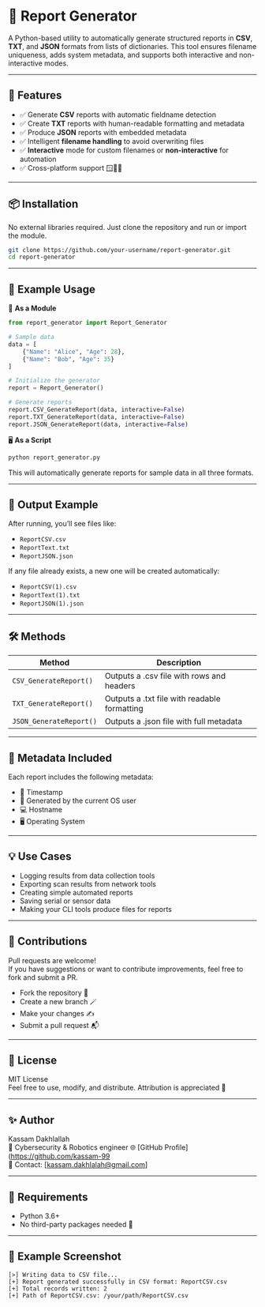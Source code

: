 # 📝 Report Generator

A Python-based utility to automatically generate structured reports in **CSV**, **TXT**, and **JSON** formats from lists of dictionaries. This tool ensures filename uniqueness, adds system metadata, and supports both interactive and non-interactive modes.

---

## 🚀 Features

- ✅ Generate **CSV** reports with automatic fieldname detection
- ✅ Create **TXT** reports with human-readable formatting and metadata
- ✅ Produce **JSON** reports with embedded metadata
- ✅ Intelligent **filename handling** to avoid overwriting files
- ✅ **Interactive** mode for custom filenames or **non-interactive** for automation
- ✅ Cross-platform support 🪟🐧🍎

---

## 📦 Installation

No external libraries required. Just clone the repository and run or import the module.

```bash
git clone https://github.com/your-username/report-generator.git
cd report-generator
```

---

## 🧪 Example Usage

🔧 **As a Module**

```python
from report_generator import Report_Generator

# Sample data
data = [
    {"Name": "Alice", "Age": 28},
    {"Name": "Bob", "Age": 35}
]

# Initialize the generator
report = Report_Generator()

# Generate reports
report.CSV_GenerateReport(data, interactive=False)
report.TXT_GenerateReport(data, interactive=False)
report.JSON_GenerateReport(data, interactive=False)
```

🖥️ **As a Script**

```bash
python report_generator.py
```

This will automatically generate reports for sample data in all three formats.

---

## 📁 Output Example

After running, you’ll see files like:

- `ReportCSV.csv`
- `ReportText.txt`
- `ReportJSON.json`

If any file already exists, a new one will be created automatically:

- `ReportCSV(1).csv`
- `ReportText(1).txt`
- `ReportJSON(1).json`

---

## 🛠 Methods

| Method | Description |
| --- | --- |
| `CSV_GenerateReport()` | Outputs a .csv file with rows and headers |
| `TXT_GenerateReport()` | Outputs a .txt file with readable formatting |
| `JSON_GenerateReport()` | Outputs a .json file with full metadata |

---

## 🧠 Metadata Included

Each report includes the following metadata:

- 📅 Timestamp
- 👤 Generated by the current OS user
- 💻 Hostname
- 🖥️ Operating System

---

## 💡 Use Cases

- Logging results from data collection tools
- Exporting scan results from network tools
- Creating simple automated reports
- Saving serial or sensor data
- Making your CLI tools produce files for reports

---

## 🤝 Contributions

Pull requests are welcome!  
If you have suggestions or want to contribute improvements, feel free to fork and submit a PR.

- Fork the repository 🔀
- Create a new branch 🪄
- Make your changes ✍️
- Submit a pull request 📬

---

## 📜 License

MIT License  
Feel free to use, modify, and distribute. Attribution is appreciated 💖

---

## ✨ Author

Kassam Dakhlallah  
🧠 Cybersecurity & Robotics engineer 
🌐 [GitHub Profile](https://github.com/kassam-99  
📧 Contact: [kassam.dakhlalah@gmail.com]

---

## 🐍 Requirements

- Python 3.6+
- No third-party packages needed 🎉

---

## 🏁 Example Screenshot

```
[>] Writing data to CSV file...
[+] Report generated successfully in CSV format: ReportCSV.csv
[+] Total records written: 2
[+] Path of ReportCSV.csv: /your/path/ReportCSV.csv
```
